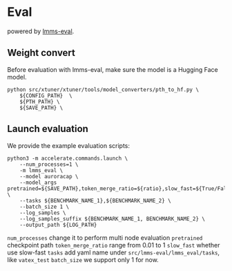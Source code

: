 # Eval
powered by [lmms-eval](https://github.com/EvolvingLMMs-Lab/lmms-eval).

## Weight convert
Before evaluation with lmms-eval, make sure the model is a Hugging Face model.
```
python src/xtuner/xtuner/tools/model_converters/pth_to_hf.py \
    ${CONFIG_PATH}  \
    ${PTH_PATH} \
    ${SAVE_PATH} \
```

## Launch evaluation
We provide the example evaluation scripts:
```
python3 -m accelerate.commands.launch \
    --num_processes=1 \
    -m lmms_eval \
    --model auroracap \
    --model_args pretrained=${SAVE_PATH},token_merge_ratio=${ratio},slow_fast=${True/False} \
    --tasks ${BENCHMARK_NAME_1},${BENCHMARK_NAME_2} \
    --batch_size 1 \
    --log_samples \
    --log_samples_suffix ${BENCHMARK_NAME_1, BENCHMARK_NAME_2} \
    --output_path ${LOG_PATH}
```
`num_processes` change it to perform multi node evaluation
`pretrained` checkpoint path
`token_merge_ratio` range from 0.01 to 1
`slow_fast` whether use slow-fast
`tasks` add yaml name under `src/lmms-eval/lmms_eval/tasks`, like `vatex_test`
`batch_size` we support only 1 for now.